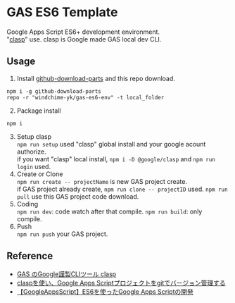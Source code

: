# GAS ES6 Template
Google Apps Script ES6+ development environment.  
"[clasp](https://github.com/google/clasp)" use. clasp is Google made GAS local dev CLI.

## Usage
1. Install [github-download-parts](https://github.com/pspgbhu/github-download-parts) and this repo download.
```
npm i -g github-download-parts
repo -r "windchime-yk/gas-es6-env" -t local_folder
```
2. Package install  
```
npm i
```
3. Setup clasp  
`npm run setup` used "clasp" global install and your google acount authorize.  
if you want "clasp" local install, `npm i -D @google/clasp` and `npm run login` used.
4. Create or Clone  
`npm run create -- projectName` is new GAS project create.  
if GAS project already create, `npm run clone -- projectID` used. `npm run pull` use this GAS project code download.
5. Coding  
`npm run dev`: code watch after that compile.
`npm run build`: only compile.
6. Push  
`npm run push` your GAS project.

## Reference
* [GAS のGoogle謹製CLIツール clasp](https://qiita.com/HeRo/items/4e65dcc82783b2766c03)
* [claspを使い、Google Apps Scriptプロジェクトをgitでバージョン管理する](https://qiita.com/rf_p/items/7492375ddd684ba734f8)
* [【GoogleAppsScript】ES6を使ったGoogle Apps Scriptの開発](https://qiita.com/romukey/items/22eb4ea6d995d5d62f69)
